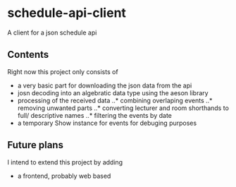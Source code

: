 # schedule-api-client
A client for a json schedule api

Contents
--------
Right now this project only consists of
  * a very basic part for downloading the json data from the api
  * josn decoding into an algebratic data type using the aeson library
  * processing of the received data
    ..* combining overlaping events
    ..* removing unwanted parts
    ..* converting lecturer and room shorthands to full/ descriptive names
    ..* filtering the events by date
  * a temporary Show instance for events for debuging purposes
    
Future plans
------------
I intend to extend this project by adding
  * a frontend, probably web based
